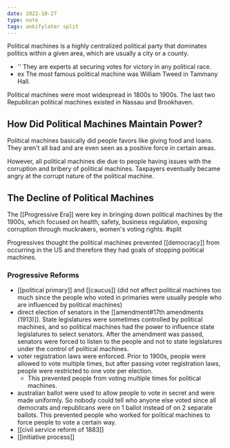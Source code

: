 ```yaml
---
date: 2022-10-27
type: note
tags: ankifylater split
---
```


Political machines is a highly centralized political party that dominates politics within a given area, which are usually a city or a county.
- '' They are experts at securing votes for victory in any political race.
- ex The most famous political machine was William Tweed in Tammany Hall.

Political machines were most widespread in 1800s to 1900s. The last two Republican political machines existed in Nassau and Brookhaven.

## How Did Political Machines Maintain Power?
Political machines basically did people favors like giving food and loans. They aren't all bad and are even seen as a positive force in certain areas.

However, all political machines die due to people having issues with the corruption and bribery of political machines. Taxpayers eventually became angry at the corrupt nature of the political machine.

## The Decline of Political Machines
The [[Progressive Era]] were key in bringing down political machines by the 1900s, which focused on health, safety, business regulation, exposing corruption through muckrakers, women's voting rights. #split

Progressives thought the political machines prevented [[democracy]] from occurring in the US and therefore they had goals of stopping political machines.

### Progressive Reforms
- [[political primary]] and [[caucus]] (did not affect political machines too much since the people who voted in primaries were usually people who are influenced by political machines)
- direct election of senators in the [[amendment#17th amendments (1913)]]. State legislatures were sometimes controlled by political machines, and so political machines had the power to influence state legislatures to select senators. After the amendment was passed, senators were forced to listen to the people and not to state legislatures under the control of political machines.
- voter registration laws were enforced. Prior to 1900s, people were allowed to vote multiple times, but after passing voter registration laws, people were restricted to one vote per election.
	- This prevented people from voting multiple times for political machines.
- australian ballot were used to allow people to vote in secret and were made uniformly. So nobody could tell who anyone else voted since all democrats and republicans were on 1 ballot instead of on 2 separate ballots. This prevented people who worked for political machines to force people to vote a certain way.
- [[civil service reform of 1883]]
- [[initiative process]]
